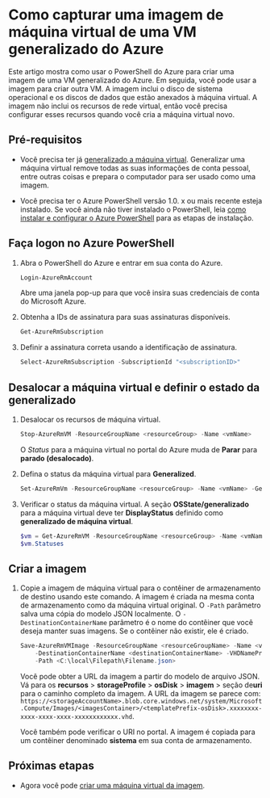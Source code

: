 <properties
    pageTitle="Capturar uma imagem de máquina virtual do generalizado VM Azure | Microsoft Azure"
    description="Saiba como capturar uma imagem de máquina virtual de uma VM Azure generalizado criado no modelo de implantação do Gerenciador de recursos"
    services="virtual-machines-windows"
    documentationCenter=""
    authors="cynthn"
    manager="timlt"
    editor=""
    tags="azure-resource-manager"/>

<tags
    ms.service="virtual-machines-windows"
    ms.workload="infrastructure-services"
    ms.tgt_pltfrm="vm-windows"
    ms.devlang="na"
    ms.topic="article"
    ms.date="10/20/2016"
    ms.author="cynthn"/>

# <a name="how-to-capture-a-vm-image-from-a-generalized-azure-vm"></a>Como capturar uma imagem de máquina virtual de uma VM generalizado do Azure


Este artigo mostra como usar o PowerShell do Azure para criar uma imagem de uma VM generalizado do Azure. Em seguida, você pode usar a imagem para criar outra VM. A imagem inclui o disco de sistema operacional e os discos de dados que estão anexados à máquina virtual. A imagem não inclui os recursos de rede virtual, então você precisa configurar esses recursos quando você cria a máquina virtual novo. 


## <a name="prerequisites"></a>Pré-requisitos

- Você precisa ter já [generalizado a máquina virtual](virtual-machines-windows-generalize-vhd.md). Generalizar uma máquina virtual remove todas as suas informações de conta pessoal, entre outras coisas e prepara o computador para ser usado como uma imagem.

- Você precisa ter o Azure PowerShell versão 1.0. x ou mais recente esteja instalado. Se você ainda não tiver instalado o PowerShell, leia [como instalar e configurar o Azure PowerShell](../powershell-install-configure.md) para as etapas de instalação.


## <a name="log-in-to-azure-powershell"></a>Faça logon no Azure PowerShell

1. Abra o PowerShell do Azure e entrar em sua conta do Azure.

    ```powershell
    Login-AzureRmAccount
    ```

    Abre uma janela pop-up para que você insira suas credenciais de conta do Microsoft Azure.

2. Obtenha a IDs de assinatura para suas assinaturas disponíveis.

    ```powershell
    Get-AzureRmSubscription
    ```

3. Definir a assinatura correta usando a identificação de assinatura.

    ```powershell
    Select-AzureRmSubscription -SubscriptionId "<subscriptionID>"
    ```

## <a name="deallocate-the-vm-and-set-the-state-to-generalized"></a>Desalocar a máquina virtual e definir o estado da generalizado       

1. Desalocar os recursos de máquina virtual.

    ```powershell
    Stop-AzureRmVM -ResourceGroupName <resourceGroup> -Name <vmName>
    ```

    O *Status* para a máquina virtual no portal do Azure muda de **Parar** para **parado (desalocado)**.

2. Defina o status da máquina virtual para **Generalized**. 

    ```powershell
    Set-AzureRmVm -ResourceGroupName <resourceGroup> -Name <vmName> -Generalized
    ```

3. Verificar o status da máquina virtual. A seção **OSState/generalizado** para a máquina virtual deve ter **DisplayStatus** definido como **generalizado de máquina virtual**.  

    ```powershell
    $vm = Get-AzureRmVM -ResourceGroupName <resourceGroup> -Name <vmName> -Status
    $vm.Statuses
    ```

## <a name="create-the-image"></a>Criar a imagem 

1. Copie a imagem de máquina virtual para o contêiner de armazenamento de destino usando este comando. A imagem é criada na mesma conta de armazenamento como da máquina virtual original. O `-Path` parâmetro salva uma cópia do modelo JSON localmente. O `-DestinationContainerName` parâmetro é o nome do contêiner que você deseja manter suas imagens. Se o contêiner não existir, ele é criado.

    ```powershell
    Save-AzureRmVMImage -ResourceGroupName <resourceGroupName> -Name <vmName> `
        -DestinationContainerName <destinationContainerName> -VHDNamePrefix <templateNamePrefix> `
        -Path <C:\local\Filepath\Filename.json>
    ```

    Você pode obter a URL da imagem a partir do modelo de arquivo JSON. Vá para os **recursos** > **storageProfile** > **osDisk** > **imagem** > seção de**uri** para o caminho completo da imagem. A URL da imagem se parece com: `https://<storageAccountName>.blob.core.windows.net/system/Microsoft.Compute/Images/<imagesContainer>/<templatePrefix-osDisk>.xxxxxxxx-xxxx-xxxx-xxxx-xxxxxxxxxxxx.vhd`.
    
    Você também pode verificar o URI no portal. A imagem é copiada para um contêiner denominado **sistema** em sua conta de armazenamento. 


## <a name="next-steps"></a>Próximas etapas

- Agora você pode [criar uma máquina virtual da imagem](virtual-machines-windows-create-vm-generalized.md).

